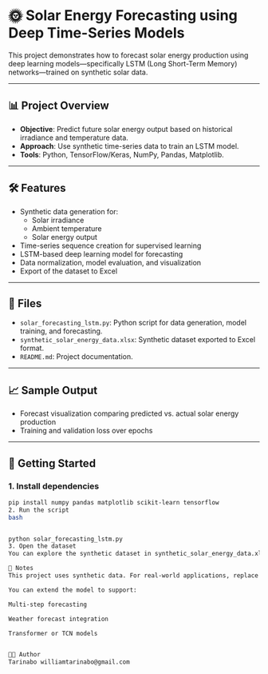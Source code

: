 # 🌞 Solar Energy Forecasting using Deep Time-Series Models

This project demonstrates how to forecast solar energy production using deep learning models—specifically LSTM (Long Short-Term Memory) networks—trained on synthetic solar data.

---

## 📊 Project Overview

- **Objective**: Predict future solar energy output based on historical irradiance and temperature data.
- **Approach**: Use synthetic time-series data to train an LSTM model.
- **Tools**: Python, TensorFlow/Keras, NumPy, Pandas, Matplotlib.

---

## 🛠️ Features

- Synthetic data generation for:
  - Solar irradiance
  - Ambient temperature
  - Solar energy output
- Time-series sequence creation for supervised learning
- LSTM-based deep learning model for forecasting
- Data normalization, model evaluation, and visualization
- Export of the dataset to Excel

---

## 📁 Files

- `solar_forecasting_lstm.py`: Python script for data generation, model training, and forecasting.
- `synthetic_solar_energy_data.xlsx`: Synthetic dataset exported to Excel format.
- `README.md`: Project documentation.

---

## 📈 Sample Output

- Forecast visualization comparing predicted vs. actual solar energy production
- Training and validation loss over epochs

---

## 🚀 Getting Started

### 1. Install dependencies
```bash
pip install numpy pandas matplotlib scikit-learn tensorflow
2. Run the script
bash


python solar_forecasting_lstm.py
3. Open the dataset
You can explore the synthetic dataset in synthetic_solar_energy_data.xlsx using Excel or any spreadsheet software.

📌 Notes
This project uses synthetic data. For real-world applications, replace the data generator with actual sensor or weather data.

You can extend the model to support:

Multi-step forecasting

Weather forecast integration

Transformer or TCN models


👨‍💻 Author
Tarinabo williamtarinabo@gmail.com
